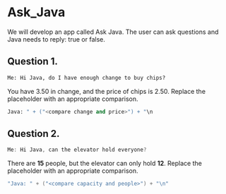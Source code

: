 # Ask_Java
We will develop an app called Ask Java. The user can ask questions and Java needs to reply: true or false.

## Question 1.

```python
Me: Hi Java, do I have enough change to buy chips?
```

You have 3.50 in change, and the price of chips is 2.50. Replace the placeholder with an appropriate comparison.

```python
Java: " + ("<compare change and price>") + "\n
```

## Question 2.

```java
Me: Hi Java, can the elevator hold everyone?
```

There are **15** people, but the elevator can only hold **12**. Replace the placeholder with an appropriate comparison.

```java
"Java: " + ("<compare capacity and people>") + "\n"
```